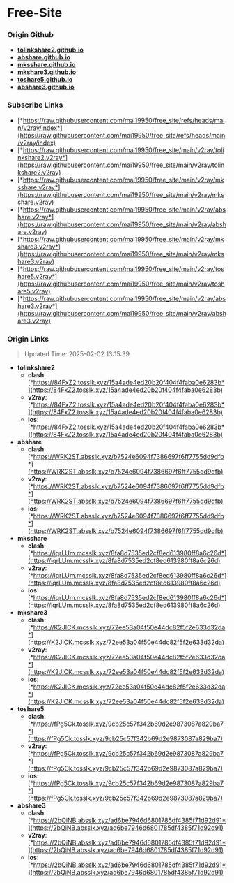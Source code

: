 # Free-Site

### Origin Github

- [**tolinkshare2.github.io**](https://github.com/tolinkshare2/tolinkshare2.github.io)
- [**abshare.github.io**](https://github.com/abshare/abshare.github.io)
- [**mksshare.github.io**](https://github.com/mksshare/mksshare.github.io)
- [**mkshare3.github.io**](https://github.com/mkshare3/mkshare3.github.io)
- [**toshare5.github.io**](https://github.com/toshare5/toshare5.github.io)
- [**abshare3.github.io**](https://github.com/abshare3/abshare3.github.io)

### Subscribe Links

- [*https://raw.githubusercontent.com/mai19950/free_site/refs/heads/main/v2ray/index*](https://raw.githubusercontent.com/mai19950/free_site/refs/heads/main/v2ray/index)
- [*https://raw.githubusercontent.com/mai19950/free_site/main/v2ray/tolinkshare2.v2ray*](https://raw.githubusercontent.com/mai19950/free_site/main/v2ray/tolinkshare2.v2ray)
- [*https://raw.githubusercontent.com/mai19950/free_site/main/v2ray/mksshare.v2ray*](https://raw.githubusercontent.com/mai19950/free_site/main/v2ray/mksshare.v2ray)
- [*https://raw.githubusercontent.com/mai19950/free_site/main/v2ray/abshare.v2ray*](https://raw.githubusercontent.com/mai19950/free_site/main/v2ray/abshare.v2ray)
- [*https://raw.githubusercontent.com/mai19950/free_site/main/v2ray/mkshare3.v2ray*](https://raw.githubusercontent.com/mai19950/free_site/main/v2ray/mkshare3.v2ray)
- [*https://raw.githubusercontent.com/mai19950/free_site/main/v2ray/toshare5.v2ray*](https://raw.githubusercontent.com/mai19950/free_site/main/v2ray/toshare5.v2ray)
- [*https://raw.githubusercontent.com/mai19950/free_site/main/v2ray/abshare3.v2ray*](https://raw.githubusercontent.com/mai19950/free_site/main/v2ray/abshare3.v2ray)

### Origin Links

> Updated Time: 2025-02-02 13:15:39

- **tolinkshare2**
  - **clash**: [*https://84FxZ2.tosslk.xyz/15a4ade4ed20b20f404f4faba0e6283b*](https://84FxZ2.tosslk.xyz/15a4ade4ed20b20f404f4faba0e6283b)
  - **v2ray**: [*https://84FxZ2.tosslk.xyz/15a4ade4ed20b20f404f4faba0e6283b*](https://84FxZ2.tosslk.xyz/15a4ade4ed20b20f404f4faba0e6283b)
  - **ios**: [*https://84FxZ2.tosslk.xyz/15a4ade4ed20b20f404f4faba0e6283b*](https://84FxZ2.tosslk.xyz/15a4ade4ed20b20f404f4faba0e6283b)
- **abshare**
  - **clash**: [*https://WRK2ST.absslk.xyz/b7524e6094f7386697f6ff7755dd9dfb*](https://WRK2ST.absslk.xyz/b7524e6094f7386697f6ff7755dd9dfb)
  - **v2ray**: [*https://WRK2ST.absslk.xyz/b7524e6094f7386697f6ff7755dd9dfb*](https://WRK2ST.absslk.xyz/b7524e6094f7386697f6ff7755dd9dfb)
  - **ios**: [*https://WRK2ST.absslk.xyz/b7524e6094f7386697f6ff7755dd9dfb*](https://WRK2ST.absslk.xyz/b7524e6094f7386697f6ff7755dd9dfb)
- **mksshare**
  - **clash**: [*https://iqrLUm.mcsslk.xyz/8fa8d7535ed2cf8ed613980ff8a6c26d*](https://iqrLUm.mcsslk.xyz/8fa8d7535ed2cf8ed613980ff8a6c26d)
  - **v2ray**: [*https://iqrLUm.mcsslk.xyz/8fa8d7535ed2cf8ed613980ff8a6c26d*](https://iqrLUm.mcsslk.xyz/8fa8d7535ed2cf8ed613980ff8a6c26d)
  - **ios**: [*https://iqrLUm.mcsslk.xyz/8fa8d7535ed2cf8ed613980ff8a6c26d*](https://iqrLUm.mcsslk.xyz/8fa8d7535ed2cf8ed613980ff8a6c26d)
- **mkshare3**
  - **clash**: [*https://K2JICK.mcsslk.xyz/72ee53a04f50e44dc82f5f2e633d32da*](https://K2JICK.mcsslk.xyz/72ee53a04f50e44dc82f5f2e633d32da)
  - **v2ray**: [*https://K2JICK.mcsslk.xyz/72ee53a04f50e44dc82f5f2e633d32da*](https://K2JICK.mcsslk.xyz/72ee53a04f50e44dc82f5f2e633d32da)
  - **ios**: [*https://K2JICK.mcsslk.xyz/72ee53a04f50e44dc82f5f2e633d32da*](https://K2JICK.mcsslk.xyz/72ee53a04f50e44dc82f5f2e633d32da)
- **toshare5**
  - **clash**: [*https://fPg5Ck.tosslk.xyz/9cb25c57f342b69d2e9873087a829ba7*](https://fPg5Ck.tosslk.xyz/9cb25c57f342b69d2e9873087a829ba7)
  - **v2ray**: [*https://fPg5Ck.tosslk.xyz/9cb25c57f342b69d2e9873087a829ba7*](https://fPg5Ck.tosslk.xyz/9cb25c57f342b69d2e9873087a829ba7)
  - **ios**: [*https://fPg5Ck.tosslk.xyz/9cb25c57f342b69d2e9873087a829ba7*](https://fPg5Ck.tosslk.xyz/9cb25c57f342b69d2e9873087a829ba7)
- **abshare3**
  - **clash**: [*https://2bQiNB.absslk.xyz/ad6be7946d6801785df4385f71d92d91*](https://2bQiNB.absslk.xyz/ad6be7946d6801785df4385f71d92d91)
  - **v2ray**: [*https://2bQiNB.absslk.xyz/ad6be7946d6801785df4385f71d92d91*](https://2bQiNB.absslk.xyz/ad6be7946d6801785df4385f71d92d91)
  - **ios**: [*https://2bQiNB.absslk.xyz/ad6be7946d6801785df4385f71d92d91*](https://2bQiNB.absslk.xyz/ad6be7946d6801785df4385f71d92d91)
